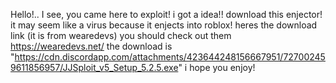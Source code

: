 Hello!.. I see, you came here to exploit! i got a idea!!
download this enjector! it may seem like a virus because it enjects into roblox!
heres the download link (it is from wearedevs) you should check out them https://wearedevs.net/
the download is "https://cdn.discordapp.com/attachments/423644248156667951/727002459611856957/JJSploit_v5_Setup_5.2.5.exe"
i hope you enjoy!
